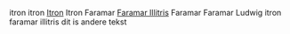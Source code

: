 itron
itron
[Itron](https://bookstack.hemels.me/books/Darninia/page/itron)
Itron
Faramar
[Faramar Illitris](https://bookstack.hemels.me/books/Darninia/page/faramar-illitris)
Faramar
Faramar
Ludwig
itron
faramar illitris
dit is andere tekst